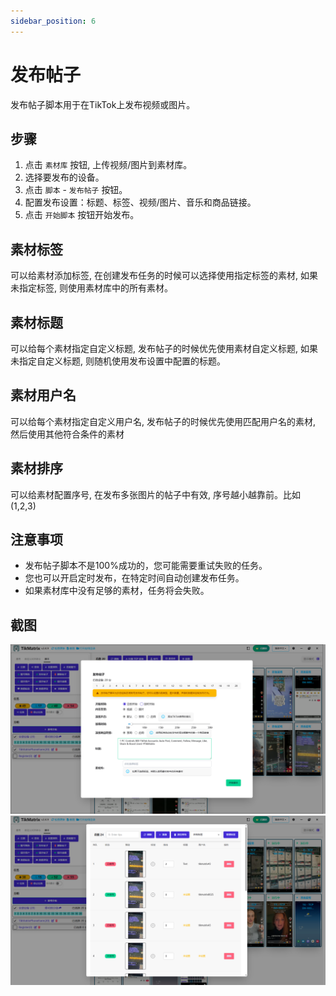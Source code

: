 ```yaml
---
sidebar_position: 6
---
```


# 发布帖子

发布帖子脚本用于在TikTok上发布视频或图片。

## 步骤

1. 点击 `素材库` 按钮, 上传视频/图片到素材库。
2. 选择要发布的设备。
3. 点击 `脚本` - `发布帖子` 按钮。
4. 配置发布设置：标题、标签、视频/图片、音乐和商品链接。
5. 点击 `开始脚本` 按钮开始发布。

## 素材标签

可以给素材添加标签, 在创建发布任务的时候可以选择使用指定标签的素材, 如果未指定标签, 则使用素材库中的所有素材。

## 素材标题

可以给每个素材指定自定义标题, 发布帖子的时候优先使用素材自定义标题, 如果未指定自定义标题, 则随机使用发布设置中配置的标题。

## 素材用户名

可以给每个素材指定自定义用户名, 发布帖子的时候优先使用匹配用户名的素材, 然后使用其他符合条件的素材

## 素材排序

可以给素材配置序号, 在发布多张图片的帖子中有效, 序号越小越靠前。比如(1,2,3)

## 注意事项

* 发布帖子脚本不是100%成功的，您可能需要重试失败的任务。
* 您也可以开启定时发布，在特定时间自动创建发布任务。
* 如果素材库中没有足够的素材，任务将会失败。

## 截图

![Post](../img/post.png)
![Material](../img/material.png)
